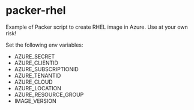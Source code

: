 # packer-rhel

Example of Packer script to create RHEL image in Azure.  Use at your own risk!

Set the following env variables:
* AZURE_SECRET
* AZURE_CLIENTID
* AZURE_SUBSCRIPTIONID
* AZURE_TENANTID
* AZURE_CLOUD
* AZURE_LOCATION
* AZURE_RESOURCE_GROUP
* IMAGE_VERSION
